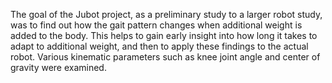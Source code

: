 The goal of the Jubot project, as a preliminary study to a larger robot study, was to find out how the gait pattern changes when additional weight is added to the body. 
This helps to gain early insight into how long it takes to adapt to additional weight, and then to apply these findings to the actual robot.
Various kinematic parameters such as knee joint angle and center of gravity were examined. 
